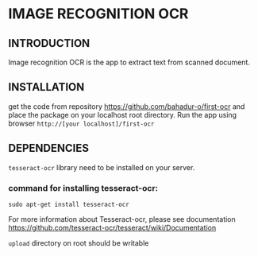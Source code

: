 
# IMAGE RECOGNITION OCR

## INTRODUCTION

Image recognition OCR is the app to extract text from scanned document.

## INSTALLATION

get the code from repository https://github.com/bahadur-o/first-ocr and place the package on your localhost root directory.
Run the app using browser ``http://[your localhost]/first-ocr``
## DEPENDENCIES


`tesseract-ocr` library need to be installed on your server.

### command for installing tesseract-ocr:
```
sudo apt-get install tesseract-ocr
```
For more information about Tesseract-ocr, please see documentation https://github.com/tesseract-ocr/tesseract/wiki/Documentation

`upload` directory on root should be writable